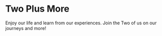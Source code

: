 # Two Plus More
Enjoy our life and learn from our experiences. Join the Two of us on our journeys and more! 
